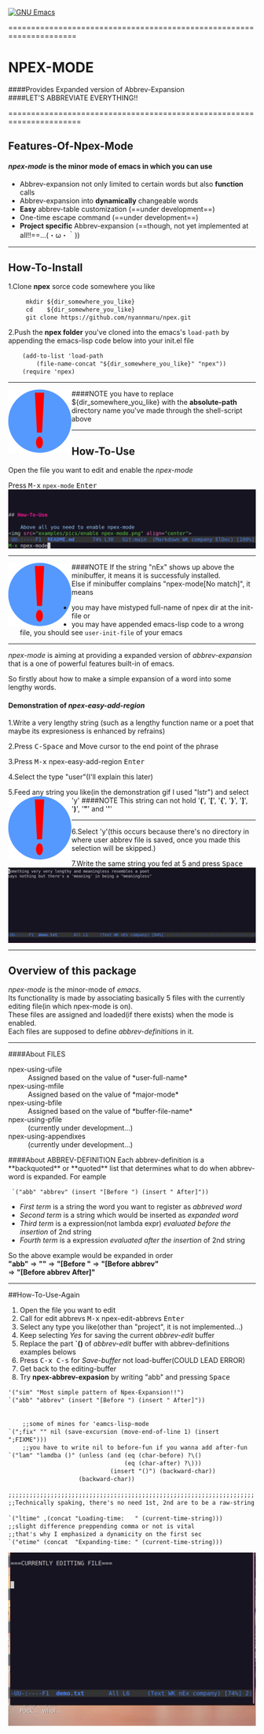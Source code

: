 [![GNU Emacs](https://img.shields.io/badge/Emacs-%237F5AB6.svg?&style=for-the-badge&logo=gnu-emacs&logoColor=white)](https://www.gnu.org/software/emacs/)


=====================================================================


# NPEX-MODE  
####Provides Expanded version of Abbrev-Expansion  
####LET'S ABBREVIATE EVERYTHING!!

======================================================================


## Features-Of-Npex-Mode  
#### *npex-mode* is the minor mode of emacs in which you can use  


* Abbrev-expansion not only limited to certain words but also **function** calls  
* Abbrev-expansion into **dynamically** changeable words  
* **Easy** abbrev-table customization (==under development==)  
* One-time escape command (==under development==)  
* **Project specific** Abbrev-expansion (==though, not yet implemented at all!!==...(・ω・｀))  

------------------------------------------------------------------------------------------


## How-To-Install  

1.Clone **npex** sorce code somewhere you like  

```shell-script
	 mkdir ${dir_somewhere_you_like}
	 cd    ${dir_somewhere_you_like}
	 git clone https://github.com/nyannmaru/npex.git
```

 2.Push the **npex folder** you've cloned into the emacs's `load-path` by appending the emacs-lisp code below into your init.el file  


```emacs-lisp
	(add-to-list 'load-path 
		(file-name-concat "${dir_somewhere_you_like}" "npex"))
	(require 'npex)
```

-------------------------------------------------------------------------------------

####NOTE
<img src="pics/notif.svg" align="left">
you have to replace ${dir_somewhere_you_like} with the **absolute-path** directory name you've made through the shell-script above  


----------------------------------------------------------------------------------

## How-To-Use  
Open the file you want to edit and enable the *npex-mode*  


Press <kbd>M-x</kbd> `npex-mode` <kbd>Enter</kbd>  
<img src="pics/enable_npex.png" align="center">

----------------------------------------------------------------------------------

####NOTE
<img src="pics/notif.svg" align="left">
If the string "nEx" shows up above the minibuffer, it means it is successfuly installed.  
Else if minibuffer complains "npex-mode[No match]", it means  

* you may have mistyped full-name of npex dir at the init-file or  
* you may have appended emacs-lisp code to a wrong file, you should see `user-init-file` of your emacs  



----------------------------------------------------------------------------------




*npex-mode* is aiming at providing a expanded version of *abbrev-expansion* that is a one of powerful features built-in of emacs.

So firstly about how to make a simple expansion of a word into some lengthy words.
#### Demonstration of *npex-easy-add-region*
1.Write a very lengthy string (such as a lengthy function name or a poet that maybe its expresioness is enhanced by refrains)  

2.Press <kbd>C-Space</kbd> and Move cursor to the end point of the phrase  

3.Press <kbd>M-x</kbd> npex-easy-add-region <kbd>Enter</kbd>  

4.Select the type "user"(I'll explain this later)  

5.Feed any string you like(in the demonstration gif I used "lstr") and select 'y'
####NOTE
<img src="pics/notif.svg" align="left">
This string can not hold '**(**', '**[**', '**{**', '**}**', '**]**', '**)**', '**"**' and '**'**' 

------------------------------------------------------------------------

6.Select 'y'(this occurs because there's no directory in where user abbrev file is saved, once you made this selection will be skipped.)  

7.Write the same string you fed at 5 and press <kbd>Space</kbd>  
<img src="pics/use_region.gif" align="center">  

-------------------------------------------------------------------------------

## Overview of this package  
*npex-mode* is the minor-mode of *emacs*.  
Its functionality is made by associating basically 5 files with the currently editing file(in which npex-mode is on).  
These files are assigned and loaded(if there exists) when the mode is enabled.  
Each files are supposed to define *abbrev-definition*s in it.  


-------------------------------------------------------------
####About FILES  
<dl>
	<dt><bold>npex-using-ufile</bold></dt>
	<dd>Assigned based on the value of *user-full-name*</dd>
	<dt><bold>npex-using-mfile</bold></dt>
	<dd>Assigned based on the value of *major-mode*</dd>
	<dt><bold>npex-using-bfile</bold></dt>
	<dd>Assigned based on the value of *buffer-file-name*</dd>
	<dt><bold>npex-using-pfile</bold></dt>
    <dd>(currently under development...)</dd>
	<dt><bold>npex-using-appendixes</bold></dt>
	<dd>(currently under development...)</dd>
</dl>
####About ABBREV-DEFINITION
Each abbrev-definition is a **backquoted** or **quoted** list that determines what to do when abbrev-word is expanded.  
For eample

```emacs-lisp
 `("abb" "abbrev" (insert "[Before ") (insert " After]"))
```
* *First term* is a string the word you want to register as *abbreved word*
* *Second term* is a string which would be inserted as *expanded word*
* *Third term* is a expression(not lambda expr) *evaluated before the insertion* of 2nd string
* *Fourth term* is a expression *evaluated after the insertion* of 2nd string

So the above example would be expanded in order  
**"abb"** => **""** => **"[Before "** => **"[Before abbrev"**  
=> **"[Before abbrev After]"**

-------------------------------------------------------------------------

##How-To-Use-Again

1. Open the file you want to edit
2. Call for edit abbrevs <kbd>M-x</kbd> npex-edit-abbrevs <kbd>Enter</kbd>
3. Select any type you like(other than "project", it is not implemented...)
4. Keep selecting *Yes* for saving the current *abbrev-edit* buffer
5. Replace the part **`()** of *abbrev-edit* buffer with abbrev-definitions examples belows
6. Press <kbd>C-x C-s</kbd> for *Save-buffer* not load-buffer(COULD LEAD ERROR)
7. Get back to the editing-buffer
8. Try **npex-abbrev-expasion** by writing "abb" and pressing <kbd>Space</kbd>



```emacs-lisp
'("sim" "Most simple pattern of Npex-Expansion!!")
`("abb" "abbrev" (insert "[Before ") (insert " After]"))


	;;some of mines for 'eamcs-lisp-mode
`(";fix" "" nil (save-excursion (move-end-of-line 1) (insert ";FIXME")))
	;;you have to write nil to before-fun if you wanna add after-fun
`("lam" "lamdba ()" (unless (and (eq (char-before) ?\()
	                             (eq (char-after) ?\)))
                             (insert "()") (backward-char))
	                (backward-char))

;;;;;;;;;;;;;;;;;;;;;;;;;;;;;;;;;;;;;;;;;;;;;;;;;;;;;;;;;;;;;;;;;;;;;;
;;Technically spaking, there's no need 1st, 2nd are to be a raw-string

`("ltime" ,(concat "Loading-time:   " (current-time-string)))
;;slight difference preppending comma or not is vital
;;that's why I emphasized a dynamicity on the first sec
`("etime" (concat  "Expanding-time: " (current-time-string)))

```


<img src="pics/use_edit.gif" align="center">

